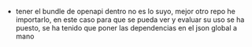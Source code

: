 * tener el bundle de openapi dentro no es lo suyo, mejor otro repo he importarlo, en este caso para que se pueda ver y evaluar su uso se ha puesto, se ha tenido que poner las dependencias en el json global a mano